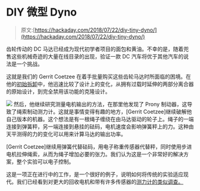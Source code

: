 # DIY 微型 Dyno

> 原文:[https://hackaday.com/2018/07/22/diy-tiny-dyno/](https://hackaday.com/2018/07/22/diy-tiny-dyno/)

齿轮传动的 DC 马达已经成为现代初学者项目的面包和黄油。不幸的是，随着兜售这些机械奇迹的大量在线目录的出现，验证一款 DC 汽车将优于其他汽车的说法是一个挑战。

这就是我们的 Gerrit Coetzee 在着手批量购买这些齿轮马达时所面临的困境。在他的[初始拆卸](http://dammitcoetzee.com/2018/06/open-prony-part-1-initial-design-and-theory/)中，他迅速比较了设计上的变化，从拥有过载时延伸的两部分离合器的原始设计，到完全禁用该功能的克隆设计。

[![](../Images/f8e0604482d30b823c431a075a51f110.png)](https://hackaday.com/wp-content/uploads/2018/07/2018-07-01_08h26_071.jpg) 然后，他继续研究测量电机输出的方法，在那里他发现了 Prony 制动器，这导致了绳索制动测力计。这就是事情变得有趣的地方，[Gerrit Coetzee]继续破解他自己版本的机器。这个想法是有一根绳子缠绕在由马达驱动的轮子上。绳子的一端连接到弹簧秤，另一端连接到悬挂的砝码，电机速度会影响弹簧秤上的力。这种由天平测得的力的变化可以用来计算马达的输出功率。

[Gerrit Coetzee]继续用弹簧代替砝码，用电子称重传感器代替秤，同时使用步进电机拉伸绳索，从而为绳子增加必要的张力。我们认为这是一个非常好的解决方案，整个实验可以电子控制。

这是一项正在进行中的工作，是一个很好的例子，说明如何将传统的实验适应现代。我们已经看到对更大的回收电机和带有许多传感器的[测力计的类似](https://hackaday.com/2017/12/18/a-dynamometer-for-measuring-motor-power/)[调查。](https://hackaday.com/2018/04/25/motor-test-bench-talks-the-torque/)